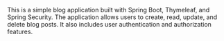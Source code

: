 This is a simple blog application built with Spring Boot, Thymeleaf, and Spring Security. The application allows users to create, read, update, and delete blog posts. It also includes user authentication and authorization features.
